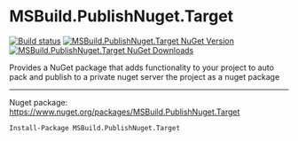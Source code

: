 # MSBuild.PublishNuget.Target

[![Build status](https://ci.appveyor.com/api/projects/status/3n59qsn8u5bxjto6?svg=true)](https://ci.appveyor.com/project/guibranco/msbuild-version-target)
[![MSBuild.PublishNuget.Target NuGet Version](https://img.shields.io/nuget/v/MSBuild.PublishNuget.Target.svg)](https://www.nuget.org/packages/MSBuild.PublishNuget.Target/)
[![MSBuild.PublishNuget.Target NuGet Downloads](https://img.shields.io/nuget/dt/MSBuild.PublishNuget.Target.svg)](https://www.nuget.org/packages/MSBuild.PublishNuget.Target/)

Provides a NuGet package that adds functionality to your project to auto pack and publish to a private nuget server the project as a nuget package

----------

Nuget package: https://www.nuget.org/packages/MSBuild.PublishNuget.Target


```ps
Install-Package MSBuild.PublishNuget.Target
```